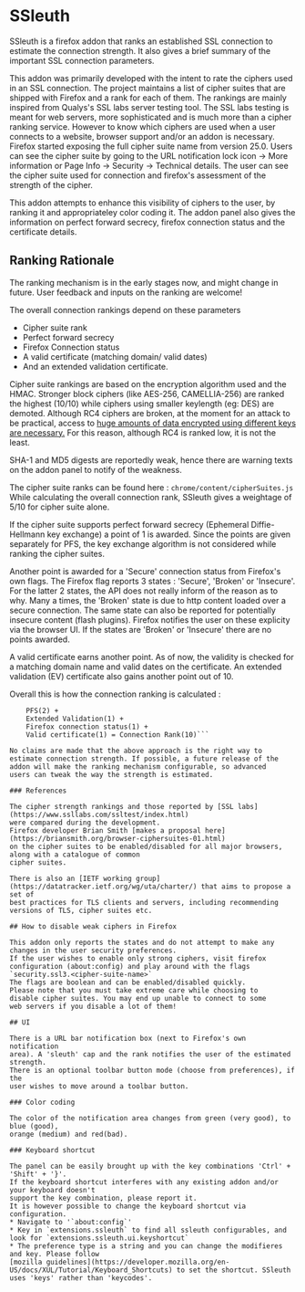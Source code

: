 SSleuth
=======

SSleuth is a firefox addon that ranks an established SSL connection to estimate 
the connection strength. It also gives a brief summary of the important SSL connection 
parameters.

This addon was primarily developed with the intent to rate the ciphers used in an
SSL connection. The project maintains a list of cipher suites that are shipped with
Firefox and a rank for each of them.
The rankings are mainly inspired from Qualys's SSL labs server testing tool. The 
SSL labs testing is meant for web servers, more sophisticated and is much more 
than a cipher ranking service. However to know which ciphers are used when a user
connects to a website, browser support and/or an addon is necessary. Firefox started
exposing the full cipher suite name from version 25.0. Users can see the
cipher suite by going to the URL notification lock icon -> More information
or Page Info -> Security -> Technical details.
The user can see the cipher suite used for connection and firefox's
assessment of the strength of the cipher.

This addon attempts to enhance this visibility of ciphers to the user,
by ranking it and appropriateley color coding it. 
The addon panel also gives the information on perfect forward secrecy, firefox 
connection status and the certificate details.

## Ranking Rationale

The ranking mechanism is in the early stages now, and might change
in future. User feedback and inputs on the ranking are welcome!

The overall connection rankings depend on these parameters
* Cipher suite rank
* Perfect forward secrecy
* Firefox Connection status
* A valid certificate (matching domain/ valid dates)
* And an extended validation certificate.

Cipher suite rankings are based on the encryption algorithm used and
the HMAC. Stronger block ciphers (like AES-256, CAMELLIA-256) are ranked
the highest (10/10) while ciphers using smaller keylength (eg: DES) are demoted.
Although RC4 ciphers are broken, at the moment
for an attack to be practical, access to [huge amounts of data encrypted using different keys are necessary.](https://community.qualys.com/blogs/securitylabs/2013/03/19/rc4-in-tls-is-broken-now-what)
For this reason, although RC4 is ranked low, it is not the least.

SHA-1 and MD5 digests are reportedly weak, hence there are warning
texts on the addon panel to notify of the weakness.

The  cipher suite ranks can be found here : `chrome/content/cipherSuites.js`
While calculating the overall connection rank, SSleuth gives a weightage
of 5/10 for cipher suite alone.

If the cipher suite supports perfect forward secrecy (Ephemeral Diffie-Hellmann
key exchange) a point of 1 is awarded. Since the points are given separately 
for PFS, the key exchange algorithm is not considered while ranking the
cipher suites.

Another point is awarded for a 'Secure' connection status from Firefox's
own flags. The Firefox flag reports 3 states : 'Secure', 'Broken' or
'Insecure'. For the latter 2 states, the API does not really inform
of the reason as to why. Many a times, the 'Broken' state is due to http content
loaded over a secure connection. The same state can also be reported for potentially
insecure content (flash plugins). Firefox notifies the user
on these explicity via the browser UI. If the states are 'Broken' or
'Insecure' there are no points awarded.

A valid certificate earns another point. As of now, the validity is checked
for a matching domain name and valid dates on the certificate.
An extended validation (EV) certificate also gains another point out of 10.

Overall this is how the connection ranking is calculated :

```Cipher rank(5) + 
    PFS(2) + 
    Extended Validation(1) + 
    Firefox connection status(1) + 
    Valid certificate(1) = Connection Rank(10)```

No claims are made that the above approach is the right way to
estimate connection strength. If possible, a future release of the
addon will make the ranking mechanism configurable, so advanced
users can tweak the way the strength is estimated.

### References

The cipher strength rankings and those reported by [SSL labs](https://www.ssllabs.com/ssltest/index.html)
were compared during the development.
Firefox developer Brian Smith [makes a proposal here](https://briansmith.org/browser-ciphersuites-01.html)
on the cipher suites to be enabled/disabled for all major browsers, along with a catalogue of common
cipher suites.

There is also an [IETF working group](https://datatracker.ietf.org/wg/uta/charter/) that aims to propose a set of
best practices for TLS clients and servers, including recommending
versions of TLS, cipher suites etc.

## How to disable weak ciphers in Firefox

This addon only reports the states and do not attempt to make any
changes in the user security preferences.
If the user wishes to enable only strong ciphers, visit firefox
configuration (about:config) and play around with the flags
`security.ssl3.<cipher-suite-name>`
The flags are boolean and can be enabled/disabled quickly.
Please note that you must take extreme care while choosing to
disable cipher suites. You may end up unable to connect to some
web servers if you disable a lot of them!

## UI

There is a URL bar notification box (next to Firefox's own notification
area). A 'sleuth' cap and the rank notifies the user of the estimated strength.
There is an optional toolbar button mode (choose from preferences), if the
user wishes to move around a toolbar button. 

### Color coding

The color of the notification area changes from green (very good), to blue (good),
orange (medium) and red(bad). 

### Keyboard shortcut

The panel can be easily brought up with the key combinations 'Ctrl' + 'Shift' + '}'. 
If the keyboard shortcut interferes with any existing addon and/or your keyboard doesn't
support the key combination, please report it.
It is however possible to change the keyboard shortcut via configuration.
* Navigate to '`about:config`'
* Key in `extensions.ssleuth` to find all ssleuth configurables, and look for `extensions.ssleuth.ui.keyshortcut`
* The preference type is a string and you can change the modifieres and key. Please follow
[mozilla guidelines](https://developer.mozilla.org/en-US/docs/XUL/Tutorial/Keyboard_Shortcuts) to set the shortcut. SSleuth uses 'keys' rather than 'keycodes'. 

